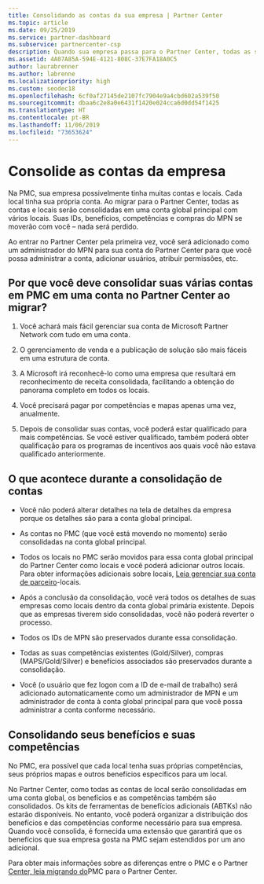 ```yaml
---
title: Consolidando as contas da sua empresa | Partner Center
ms.topic: article
ms.date: 09/25/2019
ms.service: partner-dashboard
ms.subservice: partnercenter-csp
description: Quando sua empresa passa para o Partner Center, todas as suas contas são consolidadas em uma conta
ms.assetid: 4A07A85A-594E-4121-808C-37E7FA18A0C5
author: laurabrenner
ms.author: labrenne
ms.localizationpriority: high
ms.custom: seodec18
ms.openlocfilehash: 6cf0af27145de2107fc7904e9a4cbd602a539f50
ms.sourcegitcommit: dbaa6c2e8a0e6431f1420e024cca6d0dd54f1425
ms.translationtype: HT
ms.contentlocale: pt-BR
ms.lasthandoff: 11/06/2019
ms.locfileid: "73653624"
---
```

# <a name="consolidate-your-company-accounts"></a>Consolide as contas da empresa

Na PMC, sua empresa possivelmente tinha muitas contas e locais. Cada local tinha sua própria conta. Ao migrar para o Partner Center, todas as contas e locais serão consolidadas em uma conta global principal com vários locais. Suas IDs, benefícios, competências e compras do MPN se moverão com você – nada será perdido. 

Ao entrar no Partner Center pela primeira vez, você será adicionado como um administrador do MPN para sua conta do Partner Center para que você possa administrar a conta, adicionar usuários, atribuir permissões, etc. 

## <a name="why-should-you-consolidate-your-multiple-accounts-in-pmc-into-one-account-in-partner-center-when-you-migrate"></a>Por que você deve consolidar suas várias contas em PMC em uma conta no Partner Center ao migrar?

1. Você achará mais fácil gerenciar sua conta de Microsoft Partner Network com tudo em uma conta.

2. O gerenciamento de venda e a publicação de solução são mais fáceis em uma estrutura de conta.

3. A Microsoft irá reconhecê-lo como uma empresa que resultará em reconhecimento de receita consolidada, facilitando a obtenção do panorama completo em todos os locais.  

4. Você precisará pagar por competências e mapas apenas uma vez, anualmente.

5. Depois de consolidar suas contas, você poderá estar qualificado para mais competências. Se você estiver qualificado, também poderá obter qualificação para os programas de incentivos aos quais você não estava qualificado anteriormente.


## <a name="what-happens-during-consolidation-of-accounts"></a>O que acontece durante a consolidação de contas

- Você não poderá alterar detalhes na tela de detalhes da empresa porque os detalhes são para a conta global principal. 

- As contas no PMC (que você está movendo no momento) serão consolidadas na conta global principal. 

- Todos os locais no PMC serão movidos para essa conta global principal do Partner Center como locais e você poderá adicionar outros locais. Para obter informações adicionais sobre locais, [Leia gerenciar sua conta de parceiro](manage-locations.md)-locais.

- Após a conclusão da consolidação, você verá todos os detalhes de suas empresas como locais dentro da conta global primária existente. Depois que as empresas tiverem sido consolidadas, você não poderá reverter o processo.

- Todos os IDs de MPN são preservados durante essa consolidação.

- Todas as suas competências existentes (Gold/Silver), compras (MAPS/Gold/Silver) e benefícios associados são preservados durante a consolidação.

- Você (o usuário que fez logon com a ID de e-mail de trabalho) será adicionado automaticamente como um administrador de MPN e um administrador de conta à conta global principal para que você possa administrar a conta conforme necessário. 


## <a name="consolidating-your-benefits-and-competencies"></a>Consolidando seus benefícios e suas competências

No PMC, era possível que cada local tenha suas próprias competências, seus próprios mapas e outros benefícios específicos para um local.

No Partner Center, como todas as contas de local serão consolidadas em uma conta global, os benefícios e as competências também são consolidados. Os kits de ferramentas de benefícios adicionais (ABTKs) não estarão disponíveis. No entanto, você poderá organizar a distribuição dos benefícios e das competências conforme necessário para sua empresa. Quando você consolida, é fornecida uma extensão que garantirá que os benefícios que sua empresa gosta na PMC sejam estendidos por um ano adicional.

Para obter mais informações sobre as diferenças entre o PMC e o Partner [Center, leia migrando do](guide-to-migration.md)PMC para o Partner Center.


